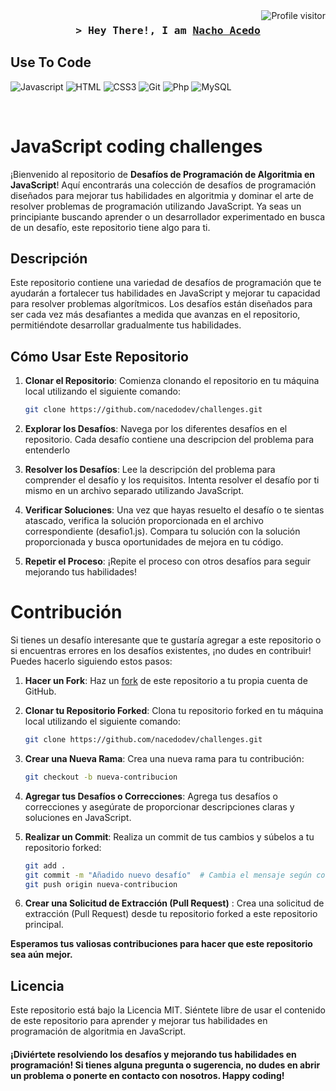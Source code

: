 <!--
<h2 align="center">
  Welcome to Al Siam World!
  <img src="https://media.giphy.com/media/hvRJCLFzcasrR4ia7z/giphy.gif" width="28">
</h2>
-->

<!--
<p align="center">
  <a href="https://github.com/alsiam"><img src="https://readme-typing-svg.herokuapp.com/?lines=Self%20Taught%20Programmer;Front%20End%20Developer;1.5%2B%20years%20of%20coding%20experience;Always%20learning%20new%20things&center=true&width=380&height=45"></a>
</p>

 -->

 <a href="https://komarev.com/ghpvc/?username=nacedodev">
  <img align="right" src="https://komarev.com/ghpvc/?username=nacedodev&label=Visitors&color=yellow&style=plastic" alt="Profile visitor" />
</a>


<!-- Intro  -->
<h3 align="center">
        <samp>&gt; Hey There!, I am
                <b><a target="_blank" href="https://portfolio.com">Nacho Acedo</a></b>
        </samp>
</h3>


## Use To Code

![Javascript](https://img.shields.io/badge/Javascript-F0DB4F?style=for-the-badge&labelColor=black&logo=javascript&logoColor=F0DB4F)
![HTML](https://img.shields.io/badge/HTML5-E34F26?style=for-the-badge&logo=html5&logoColor=white)
![CSS3](https://img.shields.io/badge/CSS3-1572B6?style=for-the-badge&logo=css3&logoColor=white)
![Git](https://img.shields.io/badge/Git-F05032?style=for-the-badge&logo=git&logoColor=white)
![Php](https://img.shields.io/badge/PHP-777BB4?style=for-the-badge&logo=php&logoColor=white)
![MySQL](https://img.shields.io/badge/MySQL-4479A1?style=for-the-badge&logo=mysql&logoColor=white)



<br/>

# JavaScript coding challenges

¡Bienvenido al repositorio de **Desafíos de Programación de Algoritmia en JavaScript**! Aquí encontrarás una colección de desafíos de programación diseñados para mejorar tus habilidades en algoritmia y dominar el arte de resolver problemas de programación utilizando JavaScript. Ya seas un principiante buscando aprender o un desarrollador experimentado en busca de un desafío, este repositorio tiene algo para ti.

## Descripción

Este repositorio contiene una variedad de desafíos de programación que te ayudarán a fortalecer tus habilidades en JavaScript y mejorar tu capacidad para resolver problemas algorítmicos. Los desafíos están diseñados para ser cada vez más desafiantes a medida que avanzas en el repositorio, permitiéndote desarrollar gradualmente tus habilidades.

## Cómo Usar Este Repositorio

1. **Clonar el Repositorio**: Comienza clonando el repositorio en tu máquina local utilizando el siguiente comando:

   ```bash
   git clone https://github.com/nacedodev/challenges.git
2. **Explorar los Desafíos**: Navega por los diferentes desafíos en el repositorio. Cada desafío contiene una descripcion del problema para entenderlo

3. **Resolver los Desafíos**: Lee la descripción del problema para comprender el desafío y los requisitos. Intenta resolver el desafío por ti mismo en un archivo separado utilizando JavaScript.

4. **Verificar Soluciones**: Una vez que hayas resuelto el desafío o te sientas atascado, verifica la solución proporcionada en el archivo correspondiente (desafio1.js). Compara tu solución con la solución proporcionada y busca oportunidades de mejora en tu código.

5. **Repetir el Proceso**: ¡Repite el proceso con otros desafíos para seguir mejorando tus habilidades!

# Contribución

Si tienes un desafío interesante que te gustaría agregar a este repositorio o si encuentras errores en los desafíos existentes, ¡no dudes en contribuir! Puedes hacerlo siguiendo estos pasos:

1. **Hacer un Fork**: Haz un [fork](https://docs.github.com/es/get-started/quickstart/fork-a-repo) de este repositorio a tu propia cuenta de GitHub.

2. **Clonar tu Repositorio Forked**: Clona tu repositorio forked en tu máquina local utilizando el siguiente comando:

   ```bash
   git clone https://github.com/nacedodev/challenges.git
3. **Crear una Nueva Rama**: Crea una nueva rama para tu contribución:

   ```bash
   git checkout -b nueva-contribucion
4. **Agregar tus Desafíos o Correcciones**: Agrega tus desafíos o correcciones y asegúrate de proporcionar descripciones claras y soluciones en JavaScript.

5. **Realizar un Commit**: Realiza un commit de tus cambios y súbelos a tu repositorio forked:

   ```bash
   git add .
   git commit -m "Añadido nuevo desafío"  # Cambia el mensaje según corresponda
   git push origin nueva-contribucion
6. **Crear una Solicitud de Extracción (Pull Request)** : Crea una solicitud de extracción (Pull Request) desde tu repositorio forked a este repositorio principal.

**Esperamos tus valiosas contribuciones para hacer que este repositorio sea aún mejor.**

## Licencia
Este repositorio está bajo la Licencia MIT. Siéntete libre de usar el contenido de este repositorio para aprender y mejorar tus habilidades en programación de algoritmia en JavaScript.

#### ¡Diviértete resolviendo los desafíos y mejorando tus habilidades en programación! Si tienes alguna pregunta o sugerencia, no dudes en abrir un problema o ponerte en contacto con nosotros. Happy coding!

